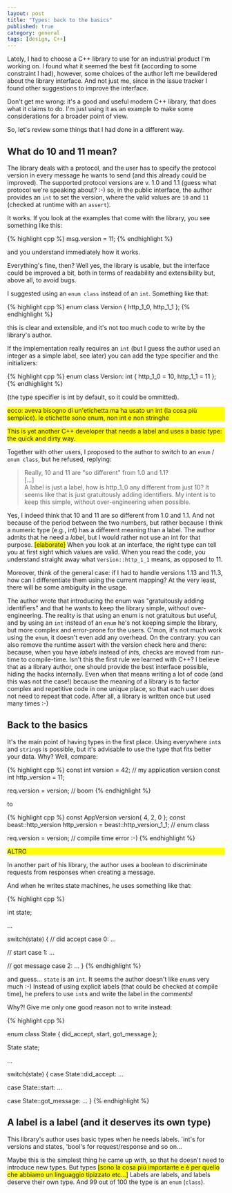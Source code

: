 ```yaml
---
layout: post
title: "Types: back to the basics"
published: true
category: general
tags: [design, C++]
---
```


<!---

Scaletta

- intro: libreria beast
- int x versioni
- perplessità. avrei usato un enum:
    - autodocumentante, + chiaro, leggibilità
    - più facile da estendere (1.13 vs 11.3)
    - chiarisce all'utente che è una label e non un numbero, e che quindi non può mettere ciò che vuole (evita errori. versioni non consentite)
    - evita assert run-time
- gliel'ho detto: risposta
- sì, penso che 10 e 11 siano diversi da 1.0 e 1.1
- 
--->

Lately, I had to choose a C++ library to use for an industrial product I'm working on.
I found what it seemed the best fit (according to some constraint I had),
however, some choices of the author left me bewildered about the library interface.
And not just me, since in the issue tracker I found other suggestions to improve the interface.

Don't get me wrong: it's a good and useful modern C++ library, that does what it claims to do.
I'm just using it as an example to make some considerations for a broader point of view.

So, let's review some things that I had done in a different way.

## What do 10 and 11 mean?

The library deals with a protocol, and the user has to specify the protocol version in every message
he wants to send (and this already could be improved).
The supported protocol versions are v. 1.0 and 1.1 (guess what protocol we're speaking about? :-)
so, in the public interface, the author provides an `int` to set the version,
where the valid values are `10` and `11` (checked at runtime with an `assert`).

It works. If you look at the examples that come with the library,
you see something like this:

{% highlight cpp %}
msg.version = 11;
{% endhighlight %}

and you understand immediately how it works.

Everything's fine, then? Well yes, the library is usable, but the interface could be improved a bit,
both in terms of readability and extensibility but, above all, to avoid bugs.

I suggested using an `enum class` instead of an `int`. Something like that:

{% highlight cpp %}
enum class Version { http_1_0, http_1_1 };
{% endhighlight %}

this is clear and extensible, and it's not too much code to write by the library's author.

If the implementation really requires an `int` (but I guess the author used an integer as a simple label, see later) you can add the type specifier and the initializers:

{% highlight cpp %}
enum class Version: int { http_1_0 = 10, http_1_1 = 11 };
{% endhighlight %}

(the type specifier is int by default, so it could be ommitted).

<p style="background-color:yellow;">ecco: aveva bisogno di un'etichetta ma ha usato un int (la cosa più semplice). le etichette sono enum, non int e non stringhe</p>
<p style="background-color:yellow;">This is yet another C++ developer that needs a label and uses a basic type: the quick and dirty way.</p>

Together with other users, I proposed to the author to switch to an `enum` / `enum class`,
but he refused, replying:

> Really, 10 and 11 are "so different" from 1.0 and 1.1?<br>
> [...]<br>
>  A label is just a label, how is http_1_0 any different from just 10? It seems like that is just gratuitously
> adding identifiers. My intent is to keep this simple, without over-engineering when possible.

Yes, I indeed think that 10 and 11 are so different from 1.0 and 1.1.
And not because of the period between the two numbers,
but rather because I think a numeric type (e.g., int) has a different meaning than a label.
The author admits that he need a *label*, but I would rather not use an int for that purpose.
<span style="background-color:yellow;">[elaborate]</span>
When you look at an interface, the right type can tell you at first sight which values are valid.
When you read the code, you understand straight away what `Version::http_1_1` means, as opposed to 11.

Moreover, think of the general case: if I had to handle versions 1.13 and 11.3,
how can I differentiate them using the current mapping?
At the very least, there will be some ambiguity in the usage.

The author wrote that introducing the enum was "gratuitously adding identifiers" and that he wants to keep the library simple,
without over-engineering. The reality is that using an enum is not gratuitous but useful,
and by using an `int` instead of an `enum` he's not keeping simple the library,
but more complex and error-prone for the users.
C'mon, it's not much work using the `enum`, it doesn't even add any overhead.
On the contrary: you can also remove the runtime assert with the version check here and there:
because, when you have *labels* instead of *int*s,
checks are moved from run-time to compile-time.
Isn't this the first rule we learned with C++?
I believe that as a library author, one should provide the best interface possible, hiding the hacks internally.
Even when that means writing a lot of code (and this was not the case!) because the meaning of a library
is to factor complex and repetitive code in one unique place, so that each user does not need to repeat that code.
After all, a library is written once but used many times :-)

## Back to the basics

It's the main point of having types in the first place.
Using everywhere `int`s and `string`s is possible, but it's advisable to use the type that fits better your data.
Why?
Well, compare:

{% highlight cpp %}
const int version = 42; // my application version
const int http_version = 11;

req.version = version; // boom
{% endhighlight %}

to

{% highlight cpp %}
const AppVersion version{ 4, 2, 0 };
const beast::http_version http_version = beast::http_version_1_1; // enum class

req.version = version; // compile time error :-)
{% endhighlight %}

<p style="background-color:yellow;">ALTRO</p>

In another part of his library, the author uses a boolean to discriminate requests from responses when
creating a message.

And when he writes state machines, he uses something like that:

{% highlight cpp %}

int state;

...

switch(state)
{
// did accept
case 0:
    ...

// start
case 1:
    ...

// got message
case 2:
    ...
}
{% endhighlight %}

and guess... `state` is an `int`. It seems the author doesn't like `enum`s very much :-)
Instead of using explicit labels (that could be checked at compile time), he prefers to use `int`s
and write the label in the comments!

Why?! Give me only one good reason not to write instead:

{% highlight cpp %}

enum class State { did_accept, start, got_message };

State state;

...

switch(state)
{
case State::did_accept:
    ...

case State::start:
    ...

case State::got_message:
    ...
}
{% endhighlight %}

## A label is a label (and it deserves its own type)
This library's author uses basic types when he needs labels.
`int's for versions and states, 'bool's for request/response and so on...

Maybe this is the simplest thing he came up with, so that he doesn't need to introduce
new types. 
But types <span style="background-color:yellow;">[sono la cosa più importante e è per quello che abbiamo un linguaggio tipizzato etc...]</span>
Labels are labels, and labels deserve their own type. And 99 out of 100 the type
is an `enum` (`class`).
